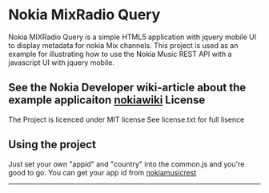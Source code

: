 Nokia MixRadio Query
===========================
Nokia MIXRadio Query is a simple HTML5 application with jquery mobile UI to display metadata for nokia Mix channels.
This project is used as an example for illustrating how to use the Nokia Music REST API with a javascript UI with jquery mobile.

See the Nokia Developer wiki-article about the example applicaiton [nokiawiki]
License
-------
The Project is licenced under MIT license
See license.txt for full lisence

Using the project
-------
Just set your own "appid" and "country" into the common.js and you're good to go.
You can get your app id from [nokiamusicrest]



-------
[summeli]: www.summeli.fi
[nokiamusicrest]: http://api.ent.nokia.com/reststart.html
[nokiawiki]: http://developer.nokia.com/Community/Wiki/Displaying_Nokia_Music_Metadata_with_JQuery_Mobile#Introduction "Displaying Nokia Music Metadata with JQuery Mobile"
